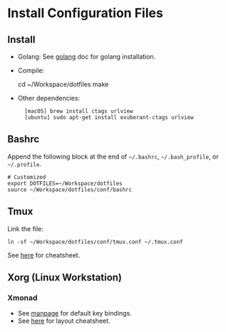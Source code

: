 # Install Configuration Files

## Install

- Golang: See [golang](doc/golang.md) doc for golang installation.
- Compile:

    cd ~/Workspace/dotfiles
    make

- Other dependencies:

        [macOS] brew install ctags urlview
        [ubuntu] sudo apt-get install exuberant-ctags urlview

## Bashrc

Append the following block at the end of `~/.bashrc`, `~/.bash_profile`, or
`~/.profile`.

    # Customized
    export DOTFILES=~/Workspace/dotfiles
    source ~/Workspace/dotfiles/conf/bashrc

## Tmux

Link the file:

    ln -sf ~/Workspace/dotfiles/conf/tmux.conf ~/.tmux.conf

See [here](doc/tmux_cheatsheet.md) for cheatsheet.

## Xorg (Linux Workstation)

### Xmonad

- See [manpage](https://xmonad.org/manpage.html) for default key bindings.
- See [here](doc/xmonad_cheatsheet.md) for layout cheatsheet.


